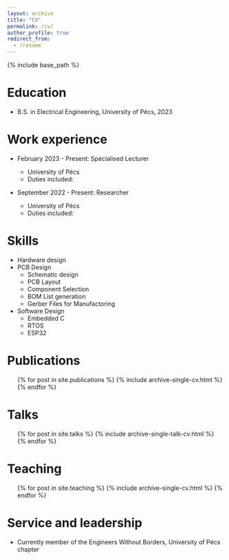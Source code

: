 ```yaml
---
layout: archive
title: "CV"
permalink: /cv/
author_profile: true
redirect_from:
  - /resume
---
```


{% include base_path %}

Education
======
* B.S. in Electrical Engineering, University of Pécs, 2023


Work experience
======
* February 2023 - Present: Specialised Lecturer
  * University of Pécs
  * Duties included: 
  

* September 2022 - Present: Researcher
  * University of Pécs
  * Duties included: 
  
  
Skills
======
* Hardware design
* PCB Design
  * Schematic design
  * PCB Layout
  * Component Selection
  * BOM List generation
  * Gerber Files for Manufactoring 
* Software Design
  * Embedded C
  * RTOS
  * ESP32

Publications
======
  <ul>{% for post in site.publications %}
    {% include archive-single-cv.html %}
  {% endfor %}</ul>
  
Talks
======
  <ul>{% for post in site.talks %}
    {% include archive-single-talk-cv.html %}
  {% endfor %}</ul>
  
Teaching
======
  <ul>{% for post in site.teaching %}
    {% include archive-single-cv.html %}
  {% endfor %}</ul>
  
Service and leadership
======
* Currently member of the Engineers Without Borders, University of Pécs chapter
